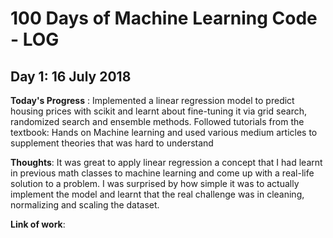 # 100 Days of Machine Learning Code - LOG
## Day 1: 16 July 2018 

**Today's Progress** : Implemented a linear regression model to predict housing prices with scikit and learnt about fine-tuning it via grid search, randomized search and ensemble methods. Followed tutorials from the textbook: Hands on Machine learning and used various medium articles to supplement theories that was hard to understand

**Thoughts**: It was great to apply linear regression a concept that I had learnt in previous math classes to machine learning and come up with a real-life solution to a problem. I was surprised by how simple it was to actually implement the model and learnt that the real challenge was in cleaning, normalizing and scaling the dataset. 

**Link of work**: 
